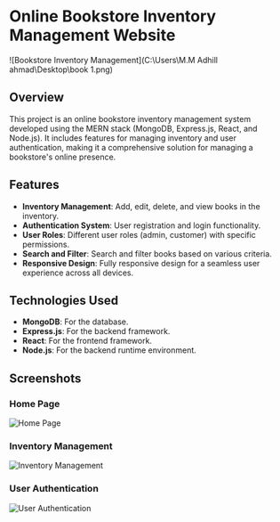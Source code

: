 # Online Bookstore Inventory Management Website

![Bookstore Inventory Management](C:\Users\M.M Adhill ahmad\Desktop\book 1.png)

## Overview

This project is an online bookstore inventory management system developed using the MERN stack (MongoDB, Express.js, React, and Node.js). It includes features for managing inventory and user authentication, making it a comprehensive solution for managing a bookstore's online presence.

## Features

- **Inventory Management**: Add, edit, delete, and view books in the inventory.
- **Authentication System**: User registration and login functionality.
- **User Roles**: Different user roles (admin, customer) with specific permissions.
- **Search and Filter**: Search and filter books based on various criteria.
- **Responsive Design**: Fully responsive design for a seamless user experience across all devices.

## Technologies Used

- **MongoDB**: For the database.
- **Express.js**: For the backend framework.
- **React**: For the frontend framework.
- **Node.js**: For the backend runtime environment.

## Screenshots

### Home Page
![Home Page](path_to_your_home_page_screenshot.png)

### Inventory Management
![Inventory Management](path_to_your_inventory_management_screenshot.png)

### User Authentication
![User Authentication](path_to_your_authentication_screenshot.png)



